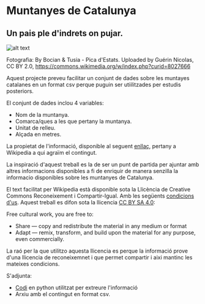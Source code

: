 # Muntanyes de Catalunya
## Un pais ple d'indrets on pujar.

![alt text](http://www.lleida.com/sites/default/files/styles/large/public/pics/pica_estats_0.jpg?itok=c0M--n6L)

Fotografia: By Bocian & Tusia - Pica d'Estats. Uploaded by Guérin Nicolas, CC BY 2.0, https://commons.wikimedia.org/w/index.php?curid=8027666


Aquest projecte preveu facilitar un conjunt de dades sobre les muntayes catalanes en un format csv perque puguin ser utiilitzades per estudis posteriors.

El conjunt de dades inclou 4 variables:
  - Nom de la muntanya.
  - Comarca/ques a les que pertany la muntanya.
  - Unitat de relleu.
  - Alçada en metres.

La propietat de l'informació, disponible al seguent [enllaç](https://ca.wikipedia.org/wiki/Llista_de_muntanyes_de_Catalunya), pertany a Wikipedia a qui agraïm el contingut. 

La inspiració d'aquest treball es la de ser un punt de partida per ajuntar amb altres informacions disponibles a fi de enriquir de manera senzilla la informacio disponibles sobre les muntanyes de Catalunya.

El text facilitat per Wikipedia està disponible sota la Llicència de Creative Commons Reconeixement i Compartir-Igual. Amb les següents [condicions d'us](https://wikimediafoundation.org/wiki/Terms_of_Use/ca).
Aquest treball es difon sota la llicencia [CC BY SA 4.0](https://creativecommons.org/licenses/by-sa/4.0/):

Free cultural work, you are free to:
  - Share — copy and redistribute the material in any medium or format
  - Adapt — remix, transform, and build upon the material for any purpose, even commercially.

La raó per la que utilitzo aquesta llicencia es perque la informació prove d'una llicencia de reconeixemnet i que permet compartir i aixi mantinc les mateixes condicions.

S'adjunta:
  - [Codi](https://github.com/haddock3/muntanyes_de_catalunya/blob/master/MuntanyesTest2.py) en python utilitzat per extreure l'informació
  - Arxiu amb el contingut en format csv.
